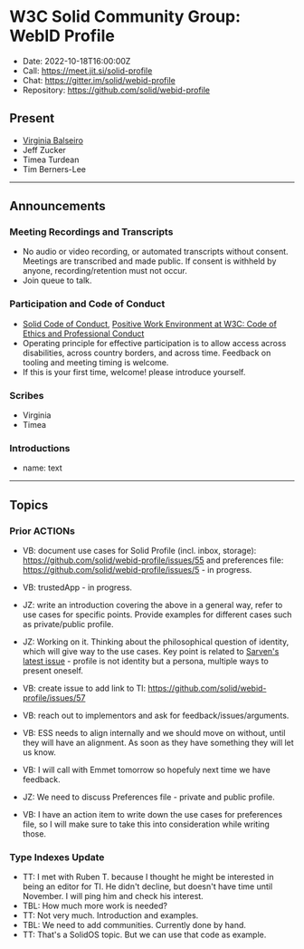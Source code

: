 # W3C Solid Community Group: WebID Profile

* Date: 2022-10-18T16:00:00Z
* Call: <https://meet.jit.si/solid-profile>
* Chat: <https://gitter.im/solid/webid-profile>
* Repository: <https://github.com/solid/webid-profile>

## Present

* [Virginia Balseiro](https://virginiabalseiro.com/#me)
* Jeff Zucker
* Timea Turdean
* Tim Berners-Lee

---

## Announcements

### Meeting Recordings and Transcripts

* No audio or video recording, or automated transcripts without consent. Meetings are transcribed and made public. If consent is withheld by anyone, recording/retention must not occur.
* Join queue to talk.

### Participation and Code of Conduct

* [Solid Code of Conduct](https://github.com/solid/process/blob/main/code-of-conduct.md), [Positive Work Environment at W3C: Code of Ethics and Professional Conduct](https://www.w3.org/Consortium/cepc/)
* Operating principle for effective participation is to allow access across disabilities, across country borders, and across time. Feedback on tooling and meeting timing is welcome.
* If this is your first time, welcome! please introduce yourself.

### Scribes

* Virginia
* Timea

### Introductions

* name: text

---

## Topics

### Prior ACTIONs

* VB: document use cases for Solid Profile (incl. inbox, storage): <https://github.com/solid/webid-profile/issues/55> and preferences file: <https://github.com/solid/webid-profile/issues/5> - in progress.

* VB: trustedApp - in progress.

* JZ: write an introduction covering the above in a general way, refer to use cases for specific points. Provide examples for different cases such as private/public profile.

* JZ: Working on it. Thinking about the philosophical question of identity, which will give way to the use cases. Key point is related to [Sarven's latest issue](https://github.com/solid/webid-profile/issues/58) - profile is not identity but a persona, multiple ways to present oneself.

* VB: create issue to add link to TI: <https://github.com/solid/webid-profile/issues/57>

* VB: reach out to implementors and ask for feedback/issues/arguments.

* VB: ESS needs to align internally and we should move on without, until they will have an alignment. As soon as they have something they will let us know.
* VB: I will call with Emmet tomorrow so hopefuly next time we have feedback.

* JZ: We need to discuss Preferences file - private and public profile.

* VB: I have an action item to write down the use cases for preferences file, so I will make sure to take this into consideration while writing those.

### Type Indexes Update

* TT: I met with Ruben T. because I thought he might be interested in being an editor for TI. He didn't decline, but doesn't have time until November. I will ping him and check his interest.
* TBL: How much more work is needed?
* TT: Not very much. Introduction and examples.
* TBL: We need to add communities. Currently done by hand.
* TT: That's a SolidOS topic. But we can use that code as example.
